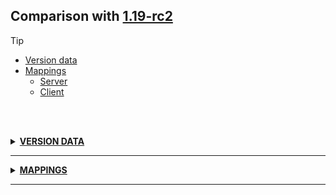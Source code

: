 ## Comparison with [1.19-rc2](https://github.com/PixiGeko/Minecraft-generated-data/tree/1.19-rc2)

> [!TIP]
> - [Version data](#version-data)
> - [Mappings](#mappings)
>   - [Server](#server-mappings)
>   - [Client](#client-mappings)

<br/><br/>
<details><summary><b><ins>VERSION DATA</ins></b><a name="version-data"></a></summary>
<br/>
<table><tr><th></th><th align="left">1.19-rc2</th><th>1.19</th></tr><tr><td>World version</td><td><pre>3104</pre></td><td><pre>3105</pre></td></tr><tr><td>Protocol version</td><td><pre>1073741915</pre></td><td><pre>759</pre></td></tr></table>
</details>
<hr/>
<details><summary><b><ins>MAPPINGS</ins></b><a name="mappings"></a></summary>
<br/>
<h2>Server<a name="server-mappings"></a></h2>
<h2>Client<a name="client-mappings"></a></h2>
</details>
<hr/>